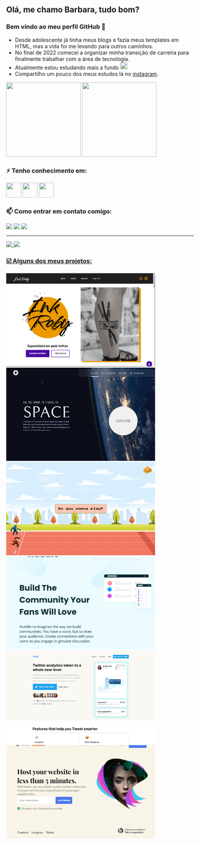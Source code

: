 ## Olá, me chamo Barbara, tudo bom? 
### Bem vindo ao meu perfil GitHub 🥰

- Desde adolescente já tinha meus blogs e fazia meus templates em HTML, mas a vida foi me levando para outros caminhos.
- No final de 2022 comecei a organizar minha transição de carreira para finalmente trabalhar com a área de tecnologia.
- Atualmente estou estudando mais a fundo <img src="https://cdn.jsdelivr.net/gh/devicons/devicon/icons/javascript/javascript-original.svg" width="20" height="20"/>
- Compartilho um pouco dos meus estudos lá no [instagram](https://www.instagram.com/barbaradamasceno.dev/).

<img src="https://media.tenor.com/_CtyqFYn7ZsAAAAC/pokemon-blastoise.gif" width="200" height="200"/> <img src="https://media.tenor.com/GLEinWYUNk0AAAAd/dog.gif" width="200" height="200"/>

### ⚡ Tenho conhecimento em: 

<img src="https://cdn.jsdelivr.net/gh/devicons/devicon/icons/html5/html5-original.svg" width="40" height="40" /> <img src="https://cdn.jsdelivr.net/gh/devicons/devicon/icons/css3/css3-original.svg"  width="40" height="40"/> <img src="https://cdn.jsdelivr.net/gh/devicons/devicon/icons/javascript/javascript-original.svg" width="40" height="40"/>

### 📫 Como entrar em contato comigo: 
<div>
<a href="https://www.instagram.com/barbaradamasceno.dev/" target="_blank"><img src="https://img.shields.io/badge/-Instagram-%23E4405F?style=for-the-badge&logo=instagram&logoColor=white" target="_blank"></a>
<a href = "mailto:barbaradamasdev@gmail.com"><img src="https://img.shields.io/badge/Gmail-D14836?style=for-the-badge&logo=gmail&logoColor=white" target="_blank"></a>
<a href="www.linkedin.com/in/barbaradamascenodev" target="_blank"><img src="https://img.shields.io/badge/-LinkedIn-%230077B5?style=for-the-badge&logo=linkedin&logoColor=white" target="_blank"></a>   
</div>

<hr>

<div>
<a href="https://github.com/barbaradamasdev">
<img height="180em" src="https://github-readme-stats.vercel.app/api/top-langs/?username=barbaradamasdev&layout=compact&langs_count=7&theme=dracula"/>
<img height="180em" src="https://github-readme-stats.vercel.app/api?username=barbaradamasdev&show_icons=true&theme=dracula&include_all_commits=true&count_private=true"/>
</div>
  
### ☑️ Alguns dos meus projetos: 
  <a href="https://github.com/barbaradamasdev/Landing-page-Tattoo"><img src="https://github.com/barbaradamasdev/barbaradamasdev/blob/main/ink.png" width="400px" height="250px" style="object-fit: cover"/></a> <a href="https://github.com/barbaradamasdev/Space-Travel-Site"><img src="https://github.com/barbaradamasdev/barbaradamasdev/blob/main/space.png" width="400px" height="250px" style="object-fit: cover"/></a>
<a href="https://github.com/barbaradamasdev/Rock-Paper-Scissors"><img src="https://github.com/barbaradamasdev/barbaradamasdev/blob/main/game.png" width="400px" height="250px" style="object-fit: cover"/></a> <a href="https://github.com/barbaradamasdev/Huddle-landing-page-with-alternating-feature-blocks"><img src="https://github.com/barbaradamasdev/barbaradamasdev/blob/main/huddle.png" width="400px" height="250px" style="object-fit: cover"/></a> <a href="https://github.com/barbaradamasdev/Chirp-Landing-Page"><img src="https://github.com/barbaradamasdev/barbaradamasdev/blob/main/chirp.png" width="400px" height="250px" style="object-fit: cover"/></a>
<a href="https://github.com/barbaradamasdev/Hosterr-Waitlist-Page"><img src="https://github.com/barbaradamasdev/barbaradamasdev/blob/main/hosterr.png" width="400px" height="250px" style="object-fit: cover"/></a>
